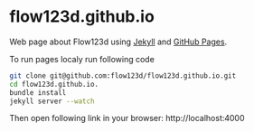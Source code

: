 flow123d.github.io
==================

Web page about Flow123d using [Jekyll](http://jekyllrb.com/) and [GitHub Pages](https://pages.github.com/).

To run pages localy run following code

```bash
git clone git@github.com:flow123d/flow123d.github.io.git
cd flow123d.github.io.
bundle install
jekyll server --watch
```

Then open following link in your browser: http://localhost:4000

